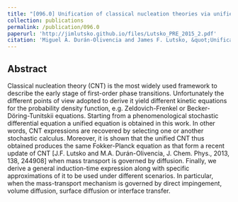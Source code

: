 ```yaml
---
title: "[096.0] Unification of classical nucleation theories via unified Itô-Stratonovich stochastic equation"
collection: publications
permalink: /publication/096.0
paperurl: 'http://jimlutsko.github.io/files/Lutsko_PRE_2015_2.pdf'
citation: 'Miguel A. Durán-Olivencia and James F. Lutsko, &quot;Unification of classical nucleation theories via unified Itô-Stratonovich stochastic equation&quot;, <i>Phys. Rev. E</i>, <strong>92</strong>, 32407 (2015)'
---
```

Abstract
---
Classical nucleation theory (CNT) is the most widely used framework to describe the early stage of first-order phase transitions. Unfortunately the different points of view adopted to derive it yield different kinetic equations for the probability density function, e.g. Zeldovich-Frenkel or Becker-Döring-Tunitskii equations. Starting from a phenomenological stochastic differential equation a unified equation is obtained in this work. In other words, CNT expressions are recovered by selecting one or another stochastic calculus. Moreover, it is shown that the unified CNT thus obtained produces the same Fokker-Planck equation as that form a recent update of CNT [J.F. Lutsko and M.A. Durán-Olivencia, J. Chem. Phys., 2013, 138, 244908] when mass transport is governed by diffusion. Finally, we derive a general induction-time expression along with specific approximations of it to be used under different scenarios. In particular, when the mass-transport mechanism is governed by direct impingement, volume diffusion, surface diffusion or interface transfer.
